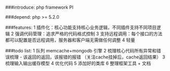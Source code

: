 ###introduce:
	php framework PI

###depend:
	php >= 5.2.0

###features:
	1       插件化：核心功能支持核心业务逻辑，不同插件支持不同项目逻辑
	2  强调代码管理：追求严格的代码格式控制
	3  支持远程调用：每个接口的方法都可以配置是否远程调用，服务器和客户端无需做任何调整
	4  轻量

###todo list:
	1 队列 memcache+mongodb 引擎
	2 梳理核心代码所有异常和错误梳理 - 该返回的返回，该报错的报错 （关注cache挂掉后，cache返回结果）
	3 梳理输入输出缓存模型
	4 优化代码
	5 添加好的类库
	6 整理框架工具 + 文档
